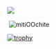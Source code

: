 ![](https://komarev.com/ghpvc/?username=mitiOOchite)


<p>&nbsp;<img align="center" src="https://github-readme-stats.vercel.app/api?username=mitiOOchite&show_icons=true&locale=en" alt="mitiOOchite" /></p>

[![trophy](https://github-profile-trophy.vercel.app/?username=mitiOOchite)](https://github.com/ryo-ma/github-profile-trophy)
